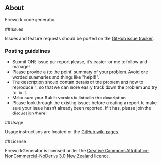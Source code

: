 ## About

Firework code generator.

##Issues

Issues and feature requests should be posted on the [GitHub issue tracker](FireworkGenerator/issues "Browse Issues").

### Posting guidelines

* Submit ONE issue per report please, it's easier for me to follow and manage!
* Please provide a (to the point) summary of your problem. Avoid one worded summaries and things like "help!!!".
* The description should contain details of the problem and how to reproduce it, so that we can more easily track down the problem and try to fix it.
* Make sure your Bukkit version is listed in the description.
* Please look through the existing issues before creating a report to make sure your issue hasn't already been reported. If it has, please join the discussion there!

##Usage

Usage instructions are located on the [GitHub wiki pages](FireworkGenerator/wiki "Visit the Wiki").

##License

FireworkGenerator is licensed under the [Creative Commons Attribution-NonCommercial-NoDerivs 3.0 New Zealand](http://creativecommons.org/licenses/by-nc-nd/3.0/nz/deed.en_US "More details") licence.
